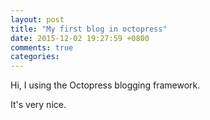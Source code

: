```yaml
---
layout: post
title: "My first blog in octopress"
date: 2015-12-02 19:27:59 +0800
comments: true
categories: 
---
```

Hi, I using the Octopress blogging framework.

It's very nice.
